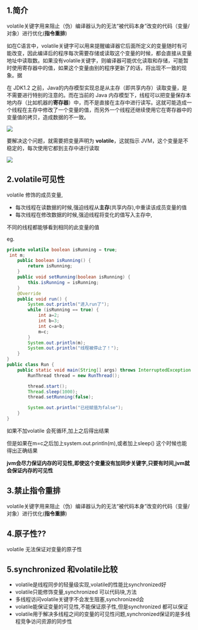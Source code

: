 ## 1.简介

volatile关键字用来阻止（伪）编译器认为的无法“被代码本身”改变的代码（变量/对象）进行优化(**指令重排**)

如在C语言中，volatile关键字可以用来提醒编译器它后面所定义的变量随时有可能改变，因此编译后的程序每次需要存储或读取这个变量的时候，都会直接从变量地址中读取数。如果没有volatile关键字，则编译器可能优化读取和存储，可能暂时使用寄存器中的值，如果这个变量由别的程序更新了的话，将出现不一致的现象。据



在 JDK1.2 之前，Java的内存模型实现总是从主存（即共享内存）读取变量，是不需要进行特别的注意的。而在当前的 Java 内存模型下，线程可以把变量保存本地内存（比如机器的**寄存器**）中，而不是直接在主存中进行读写。这就可能造成一个线程在主存中修改了一个变量的值，而另外一个线程还继续使用它在寄存器中的变量值的拷贝，造成数据的不一致。 



![](https://ws1.sinaimg.cn/large/006rNwoDgy1fpo4w1256pj307l04m3yf.jpg)

要解决这个问题，就需要把变量声明为 **volatile**，这就指示 JVM，这个变量是不稳定的，每次使用它都到主存中进行读取

![](https://ws1.sinaimg.cn/large/006rNwoDgy1fpo4w2fiv9j30d606mmx5.jpg)

## 2.volatile可见性

volatile 修饰的成员变量,

- 每次线程在读数据的时候,强迫线程从**主存**(共享内存),中重读该成员变量的值
- 每次线程在修改数据的时候,强迫线程将变化的值写入主存中,

不同的线程都能够看到相同的此变量的值

eg.

```java
private volatile boolean isRunning = true;
 int m;
    public boolean isRunning() {
        return isRunning;
    }
    public void setRunning(boolean isRunning) {
        this.isRunning = isRunning;
    }
    @Override
    public void run() {
        System.out.println("进入run了");
        while (isRunning == true) {
            int a=2;
            int b=3;
            int c=a+b;
            m=c;
        }
        System.out.println(m);
        System.out.println("线程被停止了！");
    }
}
public class Run {
    public static void main(String[] args) throws InterruptedException {
        RunThread thread = new RunThread();

        thread.start();
        Thread.sleep(1000);
        thread.setRunning(false);

        System.out.println("已经赋值为false");
    }
}

```

如果不加volatile 会死循环,加上之后得出结果

但是如果在m=c之后加上system.out.println(m),或者加上sleep() 这个时候也能得出正确结果

**jvm会尽力保证内存的可见性,即使这个变量没有加同步关键字,只要有时间,jvm就会保证内存的可见性**

## 3.禁止指令重排

volatile关键字用来阻止（伪）编译器认为的无法“被代码本身”改变的代码（变量/对象）进行优化(**指令重排**)

## 4.原子性??

volatile 无法保证对变量的原子性

## 5.synchronized 和volatile比较

- volatile是线程同步的轻量级实现,volatile的性能比synchronized好
- volatile只能修饰变量,synchronized 可以代码块,方法
- 多线程访问volatile关键字不会发生阻塞,synchronized会
- volatile能保证变量的可见性,不能保证原子性,但是synchronized 都可以保证
- volatile用于解决多线程之间的变量的可见性问题,synchronized保证的是多线程竞争访问资源的同步性









































